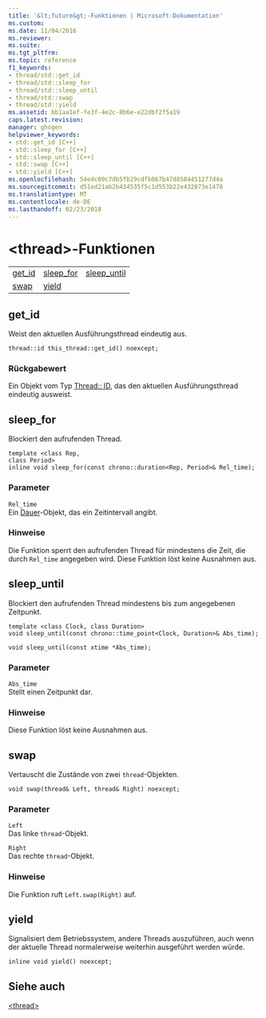```yaml
---
title: '&lt;future&gt;-Funktionen | Microsoft-Dokumentation'
ms.custom: 
ms.date: 11/04/2016
ms.reviewer: 
ms.suite: 
ms.tgt_pltfrm: 
ms.topic: reference
f1_keywords:
- thread/std::get_id
- thread/std::sleep_for
- thread/std::sleep_until
- thread/std::swap
- thread/std::yield
ms.assetid: bb1aa1ef-fe3f-4e2c-8b6e-e22dbf2f5a19
caps.latest.revision: 
manager: ghogen
helpviewer_keywords:
- std::get_id [C++]
- std::sleep_for [C++]
- std::sleep_until [C++]
- std::swap [C++]
- std::yield [C++]
ms.openlocfilehash: 54e4c09c7db5fb29cdfb067b47d8584451277d4a
ms.sourcegitcommit: d51ed21ab2b434535f5c1d553b22e432073e1478
ms.translationtype: MT
ms.contentlocale: de-DE
ms.lasthandoff: 02/23/2018
---
```

# <a name="ltthreadgt-functions"></a>&lt;thread&gt;-Funktionen
||||  
|-|-|-|  
|[get_id](#get_id)|[sleep_for](#sleep_for)|[sleep_until](#sleep_until)|  
|[swap](#swap)|[yield](#yield)|  
  
##  <a name="get_id"></a> get_id  
 Weist den aktuellen Ausführungsthread eindeutig aus.  
  
```  
thread::id this_thread::get_id() noexcept;  
```  
  
### <a name="return-value"></a>Rückgabewert  
 Ein Objekt vom Typ [Thread:: ID](../standard-library/thread-class.md), das den aktuellen Ausführungsthread eindeutig ausweist.  
  
##  <a name="sleep_for"></a> sleep_for  
 Blockiert den aufrufenden Thread.  
  
```  
template <class Rep,  
class Period>  
inline void sleep_for(const chrono::duration<Rep, Period>& Rel_time);
```  
  
### <a name="parameters"></a>Parameter  
 `Rel_time`  
 Ein [Dauer](../standard-library/duration-class.md)-Objekt, das ein Zeitintervall angibt.  
  
### <a name="remarks"></a>Hinweise  
 Die Funktion sperrt den aufrufenden Thread für mindestens die Zeit, die durch `Rel_time` angegeben wird. Diese Funktion löst keine Ausnahmen aus.  
  
##  <a name="sleep_until"></a> sleep_until  
 Blockiert den aufrufenden Thread mindestens bis zum angegebenen Zeitpunkt.  
  
```  
template <class Clock, class Duration>  
void sleep_until(const chrono::time_point<Clock, Duration>& Abs_time);

void sleep_until(const xtime *Abs_time);
```  
  
### <a name="parameters"></a>Parameter  
 `Abs_time`  
 Stellt einen Zeitpunkt dar.  
  
### <a name="remarks"></a>Hinweise  
 Diese Funktion löst keine Ausnahmen aus.  
  
##  <a name="swap"></a>  swap  
 Vertauscht die Zustände von zwei `thread`-Objekten.  
  
```  
void swap(thread& Left, thread& Right) noexcept;  
```  
  
### <a name="parameters"></a>Parameter  
 `Left`  
 Das linke `thread`-Objekt.  
  
 `Right`  
 Das rechte `thread`-Objekt.  
  
### <a name="remarks"></a>Hinweise  
 Die Funktion ruft `Left.swap(Right)` auf.  
  
##  <a name="yield"></a> yield  
 Signalisiert dem Betriebssystem, andere Threads auszuführen, auch wenn der aktuelle Thread normalerweise weiterhin ausgeführt werden würde.  
  
```  
inline void yield() noexcept;  
```  
  
## <a name="see-also"></a>Siehe auch  
 [\<thread>](../standard-library/thread.md)

